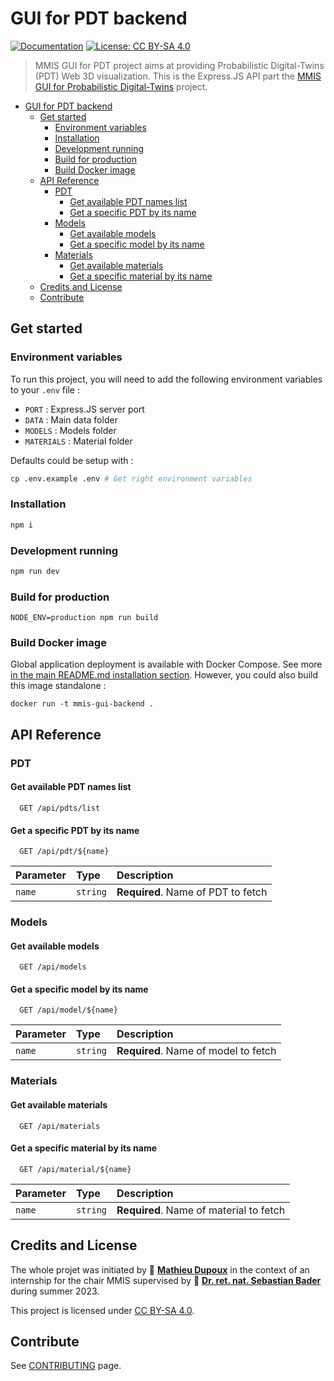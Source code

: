 # GUI for PDT backend

[![Documentation](https://img.shields.io/badge/documentation-yes-brightgreen.svg)](doc/README.md)
[![License: CC BY-SA 4.0](https://img.shields.io/badge/License-CC%20BY--SA%204.0-lightgrey.svg)](https://creativecommons.org/licenses/by-sa/4.0/)

> MMIS GUI for PDT project aims at providing Probabilistic Digital-Twins (PDT) Web 3D visualization. This is the Express.JS API part the [MMIS GUI for Probabilistic Digital-Twins](/README.md) project.

-   [GUI for PDT backend](#gui-for-pdt-backend)
    -   [Get started](#get-started)
        -   [Environment variables](#environment-variables)
        -   [Installation](#installation)
        -   [Development running](#development-running)
        -   [Build for production](#build-for-production)
        -   [Build Docker image](#build-docker-image)
    -   [API Reference](#api-reference)
        -   [PDT](#pdt)
            -   [Get available PDT names list](#get-available-pdt-names-list)
            -   [Get a specific PDT by its name](#get-a-specific-pdt-by-its-name)
        -   [Models](#models)
            -   [Get available models](#get-available-models)
            -   [Get a specific model by its name](#get-a-specific-model-by-its-name)
        -   [Materials](#materials)
            -   [Get available materials](#get-available-materials)
            -   [Get a specific material by its name](#get-a-specific-material-by-its-name)
    -   [Credits and License](#credits-and-license)
    -   [Contribute](#contribute)

## Get started

### Environment variables

To run this project, you will need to add the following environment variables to your `.env` file :

-   `PORT` : Express.JS server port
-   `DATA` : Main data folder
-   `MODELS` : Models folder
-   `MATERIALS` : Material folder

Defaults could be setup with :

```sh
cp .env.example .env # Get right environment variables
```

### Installation

```sh
npm i
```

### Development running

```sh
npm run dev
```

### Build for production

```
NODE_ENV=production npm run build
```

### Build Docker image

Global application deployment is available with Docker Compose. See more [in the main README.md installation section](/README.md#installation). However, you could also build this image standalone :

```
docker run -t mmis-gui-backend .
```

## API Reference

### PDT

#### Get available PDT names list

```http
  GET /api/pdts/list
```

#### Get a specific PDT by its name

```http
  GET /api/pdt/${name}
```

| Parameter | Type     | Description                        |
| :-------- | :------- | :--------------------------------- |
| `name`    | `string` | **Required**. Name of PDT to fetch |

### Models

#### Get available models

```http
  GET /api/models
```

#### Get a specific model by its name

```http
  GET /api/model/${name}
```

| Parameter | Type     | Description                          |
| :-------- | :------- | :----------------------------------- |
| `name`    | `string` | **Required**. Name of model to fetch |

### Materials

#### Get available materials

```http
  GET /api/materials
```

#### Get a specific material by its name

```http
  GET /api/material/${name}
```

| Parameter | Type     | Description                             |
| :-------- | :------- | :-------------------------------------- |
| `name`    | `string` | **Required**. Name of material to fetch |

## Credits and License

The whole projet was initiated by 👤 **[Mathieu Dupoux](mailto:mdupoux@bordeaux-inp.fr)** in the context of an internship for the chair MMIS supervised by 👤 **[Dr. ret. nat. Sebastian Bader](mailto:sebastian.bader@uni-rostock.de)** during summer 2023.

This project is licensed under [CC BY-SA 4.0](https://creativecommons.org/licenses/by-sa/4.0/).

## Contribute

See [CONTRIBUTING](/backend/CONTRIBUTING.md) page.
